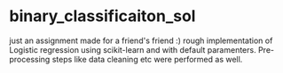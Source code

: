 # binary_classificaiton_sol
just an assignment made for a friend's friend :)
rough implementation of Logistic regression using scikit-learn and with default paramenters.
Pre-processing steps like data cleaning etc were performed as well.

